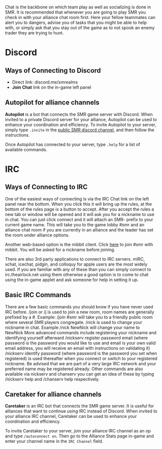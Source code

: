 <!-- TITLE: Chat Servers -->
<!-- SUBTITLE: A quick summary of SMR chat services -->


Chat is the backbone on which team play as well as socializing is done in SMR. It is recommended that whenever you are going to play SMR you check in with your alliance chat room first. Here your fellow teammates can alert you to dangers, advise you of tasks that you might be able to help with, or simply ask that you stay out of the game as to not spook an enemy trader they are trying to hunt.

# Discord
## Ways of Connecting to Discord
* Direct link: discord.me/smrealms
* **Join Chat** link on the in-game left panel

## Autopilot for alliance channels
**Autopilot** is a bot that connects the SMR game server with Discord. When invited to a private Discord server for your alliance, Autopilot can be used to enhance your coordination and efficiency. To invite Autopilot to your server, simply type `.invite` in the [public SMR discord channel](https://discord.me/smrealms), and then follow the instructions.

Once Autopilot has connected to your server, type `.help` for a list of available commands.

# IRC
## Ways of Connecting to IRC

One of the easiest ways of connecting is via the IRC Chat link on the left panel near the bottom. When you click this it will bring up the rules, at the bottom of the rules page is a button to accept. After you accept the rules a new tab or window will be opened and it will ask you for a nickname to use in chat. You can just click connect and it will attach an SMR- prefix to your current game name. This will take you to the game lobby #smr and an alliance chat room if you are currently in an alliance and the leader has set the room under alliance options.

Another web-based option is the mibbit client. Click [here](https://client02.chat.mibbit.com/?server=irc.theairlock.net&channel=%23smr) to join #smr with mibbit. You will be asked for a nickname before joining.

There are also 3rd party applications to connect to IRC servers. mIRC, xchat, icechat, pidgin, and colloquy for apple users are the most widely used. If you are familiar with any of these than you can simply connect to irc.theairlock.net using them otherwise a good option is to come to chat using the in-game applet and ask someone for help in setting it up.

## Basic IRC Commands

There are a few basic commands you should know if you have never used IRC before. /join or /j is used to join a new room, room names are generally prefixed by a #. Example: /join #smr will take you to a friendly public room where several SMR players congregate. /nick is used to change your nickname in chat. Example /nick NewNick will change your name to NewNick
More advanced commands include registering your nickname and identifying yourself afterward
/nickserv register password email (where password is the password you would like to use and email is your own valid email address, you will receive an email with instructions on validating it)
/nickserv identify password (where password is the password you set when registered) is used thereafter when you connect or switch to your registered nickname.
Be advised that we are part of a very large IRC network and your preferred name may be registered already.
Other commands are also available via nickserv and chanserv you can get an idea of these by typing /nickserv help and /chanserv help respectively.

## Caretaker for alliance channels
**Caretaker** is an IRC bot that connects the SMR game server. It is useful for alliances that want to continue using IRC instead of Discord. When invited to your alliance IRC channel, Caretaker can be used to enhance your coordination and efficiency.

To invite Caretaker to your server, join your alliance IRC channel as an op and type `/autoconnect on`. Then go to the Alliance Stats page in-game and enter your channel name in the `IRC Channel` field.